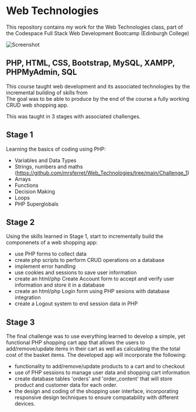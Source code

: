 # Web Technologies
This repository contains my work for the Web Technologies class, part of the Codespace Full Stack Web Development Bootcamp (Edinburgh College)

![Screenshot](https://moodle.edinburghcollege.ac.uk/pluginfile.php/4311273/course/overviewfiles/Codespace%20-%20Grey.png)

## PHP, HTML, CSS, Bootstrap, MySQL, XAMPP, PHPMyAdmin, SQL
This course taught web development and its associated technologies by the incremental building of skills from  
The goal was to be able to produce by the end of the course a fully working CRUD web shopping app. 

This was taught in 3 stages with associated challenges.
## Stage 1
Learning the basics of coding using PHP:

- Variables and Data Types
- Strings, numbers and maths (https://github.com/mrsferret/Web_Technologies/tree/main/Challenge_1)
- Arrays
- Functions
- Decision Making
- Loops
- PHP Superglobals

## Stage 2

Using the skills learned in Stage 1, start to incrementally build the componenets of a web shopping app:

- use PHP forms to collect data
- create php scripts to perform CRUD operations on a database
- implement error handling
- use cookies and sessions to save user information
- create an html/php Create Account form to accept and verify user information and store it in a database
- create an html/php Login form using PHP sesions with database integration
- create a Logout system to end session data in PHP

## Stage 3
The final challenge was to use everything learned to develop a simple, yet functional PHP shopping cart app that allows the users to add/remove/update items in their cart as well as calculating the the total cost of the basket items. 
The developed app will incorporate the following:
- functionality to add/remove/update products to a cart and to checkout
- use of PHP sessions to manage user data and shopping cart information
- create database tables 'orders' and 'order_content' that will store product and customer data for each order.
- the design and coding of the shopping user interface, incorporating responsive design techniques to ensure compatability with different devices.
